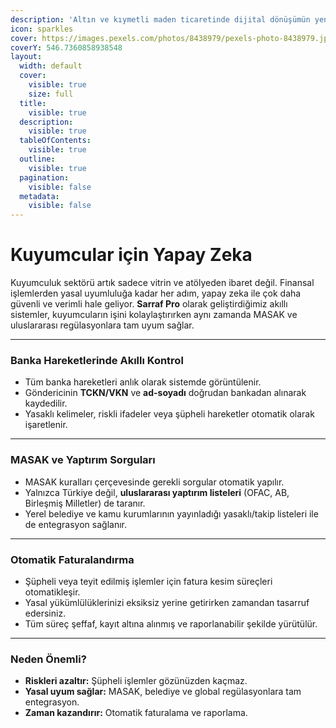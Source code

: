 ```yaml
---
description: 'Altın ve kıymetli maden ticaretinde dijital dönüşümün yeni adı: Kuyumcu 4.0'
icon: sparkles
cover: https://images.pexels.com/photos/8438979/pexels-photo-8438979.jpeg
coverY: 546.7360858938548
layout:
  width: default
  cover:
    visible: true
    size: full
  title:
    visible: true
  description:
    visible: true
  tableOfContents:
    visible: true
  outline:
    visible: true
  pagination:
    visible: false
  metadata:
    visible: false
---
```


# Kuyumcular için Yapay Zeka

Kuyumculuk sektörü artık sadece vitrin ve atölyeden ibaret değil. Finansal işlemlerden yasal uyumluluğa kadar her adım, yapay zeka ile çok daha güvenli ve verimli hale geliyor. **Sarraf Pro** olarak geliştirdiğimiz akıllı sistemler, kuyumcuların işini kolaylaştırırken aynı zamanda MASAK ve uluslararası regülasyonlara tam uyum sağlar.

***

### Banka Hareketlerinde Akıllı Kontrol

* Tüm banka hareketleri anlık olarak sistemde görüntülenir.
* Göndericinin **TCKN/VKN** ve **ad-soyadı** doğrudan bankadan alınarak kaydedilir.
* Yasaklı kelimeler, riskli ifadeler veya şüpheli hareketler otomatik olarak işaretlenir.

***

### MASAK ve Yaptırım Sorguları

* MASAK kuralları çerçevesinde gerekli sorgular otomatik yapılır.
* Yalnızca Türkiye değil, **uluslararası yaptırım listeleri** (OFAC, AB, Birleşmiş Milletler) de taranır.
* Yerel belediye ve kamu kurumlarının yayınladığı yasaklı/takip listeleri ile de entegrasyon sağlanır.

***

### Otomatik Faturalandırma

* Şüpheli veya teyit edilmiş işlemler için fatura kesim süreçleri otomatikleşir.
* Yasal yükümlülüklerinizi eksiksiz yerine getirirken zamandan tasarruf edersiniz.
* Tüm süreç şeffaf, kayıt altına alınmış ve raporlanabilir şekilde yürütülür.

***

### Neden Önemli?

* **Riskleri azaltır:** Şüpheli işlemler gözünüzden kaçmaz.
* **Yasal uyum sağlar:** MASAK, belediye ve global regülasyonlara tam entegrasyon.
* **Zaman kazandırır:** Otomatik faturalama ve raporlama.


